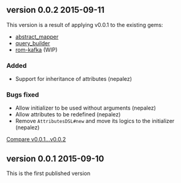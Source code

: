 ## version 0.0.2 2015-09-11

This version is a result of applying v0.0.1 to the existing gems:

* [abstract_mapper](https://github.com/nepalez/abstract_mapper)
* [query_builder](https://github.com/nepalez/query_builder)
* [rom-kafka](https://github.com/nepalez/rom-kafka) (WIP)

### Added

* Support for inheritance of attributes (nepalez)

### Bugs fixed

* Allow initializer to be used without arguments (nepalez)
* Allow attributes to be redefined (nepalez)
* Remove `AttributesDSL#new` and move its logics to the initializer (nepalez)

[Compare v0.0.1...v0.0.2](https://github.com/nepalez/attributes_dsl/compare/v0.0.1...v0.0.2)

## version 0.0.1 2015-09-10

This is the first published version
